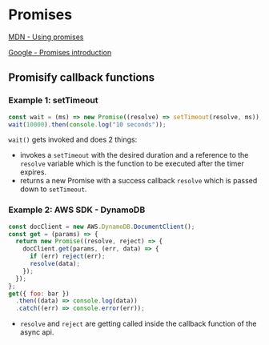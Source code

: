 # Promises

[MDN - Using promises](https://developer.mozilla.org/en-US/docs/Web/JavaScript/Guide/Using_promises)

[Google - Promises introduction](https://developers.google.com/web/fundamentals/primers/promises)

## Promisify callback functions

### Example 1: setTimeout

```js
const wait = (ms) => new Promise((resolve) => setTimeout(resolve, ms));
wait(10000).then(console.log("10 seconds"));
```

`wait()` gets invoked and does 2 things:

- invokes a `setTimeout` with the desired duration and a reference to the `resolve` variable which is the function to be executed after the timer expires.
- returns a new Promise with a success callback `resolve` which is passed down to `setTimeout`.

### Example 2: AWS SDK - DynamoDB

```js
const docClient = new AWS.DynamoDB.DocumentClient();
const get = (params) => {
  return new Promise((resolve, reject) => {
    docClient.get(params, (err, data) => {
      if (err) reject(err);
      resolve(data);
    });
  });
};
get({ foo: bar })
  .then((data) => console.log(data))
  .catch((err) => console.error(err));
```

- `resolve` and `reject` are getting called inside the callback function of the async api.
